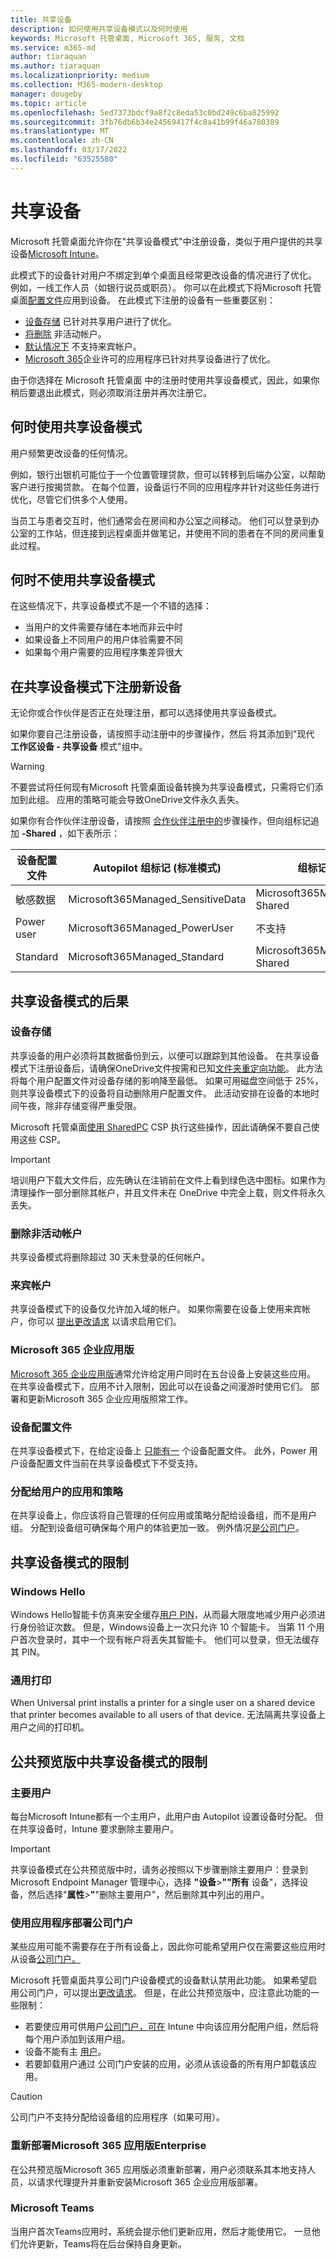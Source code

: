 ```yaml
---
title: 共享设备
description: 如何使用共享设备模式以及何时使用
keywords: Microsoft 托管桌面, Microsoft 365, 服务, 文档
ms.service: m365-md
author: tiaraquan
ms.author: tiaraquan
ms.localizationpriority: medium
ms.collection: M365-modern-desktop
manager: dougeby
ms.topic: article
ms.openlocfilehash: 5ed7373bdcf9a8f2c8eda53c0bd249c6ba825992
ms.sourcegitcommit: 3fb76db6b34e24569417f4c8a41b99f46a780389
ms.translationtype: MT
ms.contentlocale: zh-CN
ms.lasthandoff: 03/17/2022
ms.locfileid: "63525580"
---
```

# <a name="shared-devices"></a>共享设备

Microsoft 托管桌面允许你在"共享设备模式"中注册设备，类似于用户提供的共享设备[Microsoft Intune](/mem/intune/configuration/shared-user-device-settings)。

此模式下的设备针对用户不绑定到单个桌面且经常更改设备的情况进行了优化。 例如，一线工作人员（如银行说员或职员）。 你可以在此模式下将Microsoft 托管桌面[配置文件](profiles.md)应用到设备。 在此模式下注册的设备有一些重要区别：

- [设备存储](#device-storage) 已针对共享用户进行了优化。
- [将删除](#deletion-of-inactive-accounts) 非活动帐户。
- [默认情况下](#guest-accounts) 不支持来宾帐户。
- [Microsoft 365](#microsoft-365-apps-for-enterprise)企业许可的应用程序已针对共享设备进行了优化。

由于你选择在 Microsoft 托管桌面 中的注册时使用共享设备模式，因此，如果你稍后要退出此模式，则必须取消注册并再次注册它。

## <a name="when-to-use-shared-device-mode"></a>何时使用共享设备模式

用户频繁更改设备的任何情况。

例如，银行出银机可能位于一个位置管理贷款，但可以转移到后端办公室，以帮助客户进行按揭贷款。 在每个位置，设备运行不同的应用程序并针对这些任务进行优化，尽管它们供多个人使用。

当员工与患者交互时，他们通常会在房间和办公室之间移动。 他们可以登录到办公室的工作站，但连接到远程桌面并做笔记，并使用不同的患者在不同的房间重复此过程。

## <a name="when-not-to-use-shared-device-mode"></a>何时不使用共享设备模式

在这些情况下，共享设备模式不是一个不错的选择：

- 当用户的文件需要存储在本地而非云中时
- 如果设备上不同用户的用户体验需要不同
- 如果每个用户需要的应用程序集差异很大

## <a name="enroll-new-devices-in-shared-device-mode"></a>在共享设备模式下注册新设备

无论你或合作伙伴是否正在处理注册，都可以选择使用共享设备模式。

如果你要自己注册设备，请按照手动注册中的步骤操作，然后 [](../get-started/manual-registration.md)将其添加到"现代 **工作区设备 - 共享设备** 模式"组中。

> [!WARNING]
> 不要尝试将任何现有Microsoft 托管桌面设备转换为共享设备模式，只需将它们添加到此组。 应用的策略可能会导致OneDrive文件永久丢失。

如果你有合作伙伴注册设备，请按照 [合作伙伴注册中的](../get-started/partner-registration.md)步骤操作，但向组标记追加 **-Shared** ，如下表所示：

| 设备配置文件 | Autopilot 组标记 (标准模式)  | 组标记 (共享设备模式)  |
| ----- | ----- | ----- |
| 敏感数据 | Microsoft365Managed_SensitiveData |  Microsoft365Managed_SensitiveData-Shared |
| Power user | Microsoft365Managed_PowerUser | 不支持 |
| Standard  | Microsoft365Managed_Standard | Microsoft365Managed_Standard-Shared |

## <a name="consequences-of-shared-device-mode"></a>共享设备模式的后果

### <a name="device-storage"></a>设备存储

共享设备的用户必须将其数据备份到云，以便可以跟踪到其他设备。 在共享设备模式下注册设备后，请确保OneDrive文件按需和已知[文件夹重定向功能](/onedrive/redirect-known-folders)。[](https://support.microsoft.com/office/save-disk-space-with-onedrive-files-on-demand-for-windows-10-0e6860d3-d9f3-4971-b321-7092438fb38e#:~:text=%20Turn%20on%20Files%20On-Demand%20%201%20Make,files%20as%20you%20use%20them%20box.%20More%20) 此方法将每个用户配置文件对设备存储的影响降至最低。 如果可用磁盘空间低于 25%，则共享设备模式下的设备将自动删除用户配置文件。 此活动安排在设备的本地时间午夜，除非存储变得严重受限。

Microsoft 托管桌面[使用 SharedPC](/mem/intune/configuration/shared-user-device-settings-windows) CSP 执行这些操作，因此请确保不要自己使用这些 CSP。

> [!IMPORTANT]
> 培训用户下载大文件后，应先确认在注销前在文件上看到绿色选中图标。如果作为清理操作一部分删除其帐户，并且文件未在 OneDrive 中完全上载，则文件将永久丢失。

### <a name="deletion-of-inactive-accounts"></a>删除非活动帐户

共享设备模式将删除超过 30 天未登录的任何帐户。

### <a name="guest-accounts"></a>来宾帐户

共享设备模式下的设备仅允许加入域的帐户。 如果你需要在设备上使用来宾帐户，你可以 [提出更改请求](../working-with-managed-desktop/admin-support.md) 以请求启用它们。

### <a name="microsoft-365-apps-for-enterprise"></a>Microsoft 365 企业应用版

[Microsoft 365 企业应用版](/microsoft-365/managed-desktop/get-started/m365-apps)通常允许给定用户同时在五台设备上安装这些应用。 在共享设备模式下，应用不计入限制，因此可以在设备之间漫游时使用它们。 部署和更新Microsoft 365 企业应用版照常工作。

### <a name="device-profiles"></a>设备配置文件

在共享设备模式下，在给定设备上 [只能有一](profiles.md) 个设备配置文件。 此外，Power 用户设备配置文件当前在共享设备模式下不受支持。

### <a name="apps-and-policies-assigned-to-users"></a>分配给用户的应用和策略

在共享设备上，你应该将自己管理的任何应用或策略分配给设备组，而不是用户组。 分配到设备组可确保每个用户的体验更加一致。 例外情况[是公司门户](#deploying-apps-with-company-portal)。

## <a name="limitations-of-shared-device-mode"></a>共享设备模式的限制

### <a name="windows-hello"></a>Windows Hello

Windows Hello智能卡仿真来安全缓存[用户 PIN](/windows/security/identity-protection/hello-for-business/hello-faq)，从而最大限度地减少用户必须进行身份验证次数。 但是，Windows设备上一次只允许 10 个智能卡。 当第 11 个用户首次登录时，其中一个现有帐户将丢失其智能卡。 他们可以登录，但无法缓存其 PIN。

### <a name="universal-print"></a>通用打印

When Universal print installs a printer for a single user on a shared device that printer becomes available to all users of that device. 无法隔离共享设备上用户之间的打印机。

## <a name="limitations-of-shared-device-mode-in-the-public-preview-release"></a>公共预览版中共享设备模式的限制

### <a name="primary-user"></a>主要用户

每台Microsoft Intune都有一个主用户，此用户由 Autopilot 设置设备时分配。 但在共享设备时，Intune 要求删除主要用户。

> [!IMPORTANT]
> 共享设备模式在公共预览版中时，请务必按照以下步骤删除主要用户：登录到 Microsoft Endpoint Manager 管理中心，选择 **"设备**>**""所有** 设备"，选择设备，然后选择"**属性**>**"**"删除主要用户"，然后删除其中列出的用户。

### <a name="deploying-apps-with-company-portal"></a>使用应用程序部署公司门户

某些应用可能不需要存在于所有设备上，因此你可能希望用户仅在需要这些应用时从设备[公司门户。](/mem/intune/user-help/install-apps-cpapp-windows)

Microsoft 托管桌面共享公司门户设备模式的设备默认禁用此功能。 如果希望启用公司门户，可以提出[更改请求](../working-with-managed-desktop/admin-support.md)。 但是，在此公共预览版中，应注意此功能的一些限制：

- 若要使应用可供用户[公司门户，可在](/mem/intune/apps/apps-deploy) Intune 中向该应用分配用户组，然后将每个用户添加到该用户组。
- 设备不能有主 [用户](#primary-user)。
- 若要卸载用户通过 公司门户安装的应用，必须从该设备的所有用户卸载该应用。

> [!CAUTION]
> 公司门户不支持分配给设备组的应用程序（如果可用）。

### <a name="redeployment-of-microsoft-365-apps-for-enterprise"></a>重新部署Microsoft 365 应用版Enterprise

在公共预览版Microsoft 365 应用版必须重新部署，用户必须联系其本地支持人员，以请求代理提升并重新安装Microsoft 365 企业应用版部署。

### <a name="microsoft-teams"></a>Microsoft Teams

当用户首次Teams应用时，系统会提示他们更新应用，然后才能使用它。 一旦他们允许更新，Teams将在后台保持自身更新。
